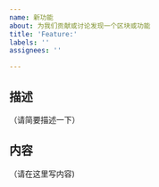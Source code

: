```yaml
---
name: 新功能
about: 为我们贡献或讨论发现一个区块或功能
title: 'Feature:'
labels: ''
assignees: ''

---
```


## 描述
（请简要描述一下）

## 内容
（请在这里写内容)
